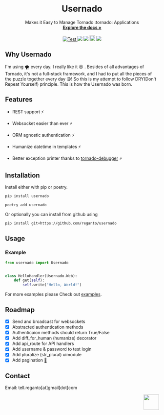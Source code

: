 <a id="top"></a>
<br />

<div align="center">
  <h1>Usernado</h1>
  <p align="center">
    Makes it Easy to Manage Tornado :tornado: Applications
    <br />
    <a href="#"><strong>Explore the docs »</strong></a>
    <br />
    <br />
    <a href="https://github.com/reganto/usernado/actions?query=workflow%3ALinters+event%3Apush+branch%3Amaster" target="_blank">
    <img src="https://github.com/reganto/usernado/workflows/Linters/badge.svg?event=push&branch=master" alt="Test">
    </a>
    <a href="https://github.com/reganto/Usernado/issues"><img src="https://img.shields.io/github/issues/reganto/usernado"></a> <a href="https://github.com/reganto/usernado/blob/master/LICENSE.txt"><img src="https://img.shields.io/github/license/reganto/usernado"></a>  <a href="https://badge.fury.io/py/usernado"><img src="https://badge.fury.io/py/usernado.svg" alt="PyPI version" height="18"></a> <a href="https://pepy.tech/project/usernado"><img src="https://pepy.tech/badge/usernado"/></a>
  </p>
</div>

<!-- Why Userndo  -->

## Why Usernado

I'm using 🌪️ every day. I really like it 😍 . Besides of all advantages of Tornado, it's not a full-stack framework, and I had to put all the pieces of the puzzle together every day 😩! So this is my attempt to follow DRY(Don't Repeat Yourself) principle. This is how the Usernado was born.

<!-- Features -->

## Features

- REST support :zap:

- Websocket easier than ever :zap:

- ORM agnostic authentication :zap:

- Humanize datetime in templates :zap:

- Better exception printer thanks to [tornado-debugger](https://github.com/bhch/tornado-debugger) :zap:

<!-- Getting Started -->

## Installation

Install either with pip or poetry.

```bash
pip install usernado
```
```bash
poetry add usernado
```

Or optionally you can install from github using 
```bash 
pip install git+https://github.com/reganto/usernado
```

<!-- USAGE EXAMPLES -->

## Usage

### Example

```python
from usernado import Usernado


class HelloHandler(Usernado.Web):
    def get(self):
        self.write("Hello, World!")
```

For more examples please Check out [examples](https://github.com/reganto/Usernado/tree/master/example).

<!-- ROADMAP -->

## Roadmap

- [x] Send and broadcast for websockets
- [x] Abstracted authentication methods
- [x] Authenticaion methods should return True/False
- [x] Add diff_for_human (humanize) decorator
- [x] Add api_route for API handlers
- [x] Add username & password to test login 
- [x] Add pluralize (str_plural) uimodule
- [x] Add pagination [:link:](https://github.com/reganto/tornado-pagination)

<!-- CONTACT -->

## Contact

Email: tell.reganto[at]gmail[dot]com

<p align="right"><a href="#top"><img src="https://raw.githubusercontent.com/DjangoEx/python-engineer-roadmap/main/statics/top.png" width=50 height=50 /></a></p>
